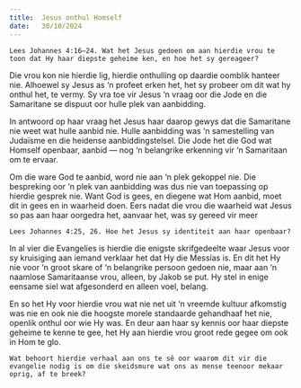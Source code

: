 ```yaml
---
title:  Jesus onthul Homself
date:   30/10/2024
---
```


`Lees Johannes 4:16–24. Wat het Jesus gedoen om aan hierdie vrou te toon dat Hy haar diepste geheime ken, en hoe het sy gereageer?`

Die vrou kon nie hierdie lig, hierdie onthulling op daardie oomblik hanteer nie. Alhoewel sy Jesus as ‘n profeet erken het, het sy probeer om dit wat hy onthul het, te vermy. Sy vra toe vir Jesus ‘n vraag oor die Jode en die Samaritane se dispuut oor hulle plek van aanbidding.

In antwoord op haar vraag het Jesus haar daarop gewys dat die Samaritane nie weet wat hulle aanbid nie. Hulle aanbidding was ‘n samestelling van Judaïsme en die heidense aanbiddingstelsel. Die Jode het die God wat Homself openbaar, aanbid — nog ‘n belangrike erkenning vir ‘n Samaritaan om te ervaar.

Om die ware God te aanbid, word nie aan ‘n plek gekoppel nie. Die bespreking oor ‘n plek van aanbidding was dus nie van toepassing op hierdie gesprek nie. Want God is gees, en diegene wat Hom aanbid, moet dit in gees en in waarheid doen. Eers nadat die vrou die waarheid wat Jesus so pas aan haar oorgedra het, aanvaar het, was sy gereed vir meer

`Lees Johannes 4:25, 26. Hoe het Jesus sy identiteit aan haar openbaar?`

In al vier die Evangelies is hierdie die enigste skrifgedeelte waar Jesus voor sy kruisiging aan iemand verklaar het dat Hy die Messías is. En dit het Hy nie voor ‘n groot skare of ‘n belangrike persoon gedoen nie, maar aan ‘n naamlose Samaritaanse vrou, alleen, by Jakob se put. Hy stel in enige eensame siel wat afgesonderd en alleen voel, belang.

En so het Hy voor hierdie vrou wat nie net uit ‘n vreemde kultuur afkomstig was nie en ook nie die hoogste morele standaarde gehandhaaf het nie, openlik onthul oor wie Hy was. En deur aan haar sy kennis oor haar diepste geheime te kenne te gee, het Hy aan hierdie vrou groot rede gegee om ook in Hom te glo.

`Wat behoort hierdie verhaal aan ons te sê oor waarom dit vir die evangelie nodig is om die skeidsmure wat ons as mense teenoor mekaar oprig, af te breek?`